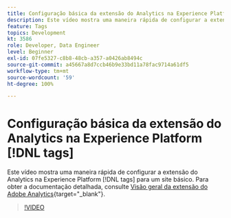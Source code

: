 ```yaml
---
title: Configuração básica da extensão do Analytics na Experience Platform [!DNL tags]
description: Este vídeo mostra uma maneira rápida de configurar a extensão do Analytics na Experience Platform [!DNL tags] para um site básico.
feature: Tags
topics: Development
kt: 3586
role: Developer, Data Engineer
level: Beginner
exl-id: 07fe5327-c8b8-48cb-a357-a0426ab8494c
source-git-commit: a45667a8d7ccb46b9e33bd11a78fac9714a61df5
workflow-type: tm+mt
source-wordcount: '59'
ht-degree: 100%

---
```


# Configuração básica da extensão do Analytics na Experience Platform [!DNL tags]

Este vídeo mostra uma maneira rápida de configurar a extensão do Analytics na Experience Platform [!DNL tags] para um site básico. Para obter a documentação detalhada, consulte [Visão geral da extensão do Adobe Analytics](https://experienceleague.adobe.com/docs/experience-platform/tags/extensions/client/analytics/overview.html?lang=pt-BR){target="_blank"}.

>[!VIDEO](https://video.tv.adobe.com/v/3428550/?quality=12&learn=on&captions=por_br)

